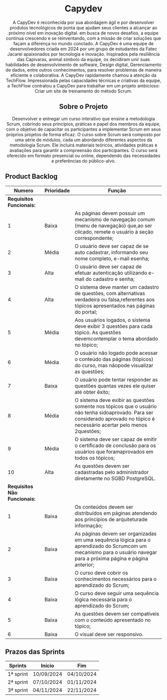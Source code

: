 <h1 align="center">Capydev</h1>

<p align="center">A CapyDev é reconhecida por sua abordagem ágil e por desenvolver produtos tecnológicos de ponta que ajudam seus clientes a alcançar ao próximo nível em inovação digital. em busca de novos desafios, a equipe continua crescendo e se reinventando, com a missão de criar soluções que façam a diferença no mundo conctado.
A CapyDev é uma equipe de desenvolvedores criada em 2024 por um grupo de estudantes da Fatec Jacareí apaixonados por tecnologia e inovação. Inspirados pela resiliência das Capivaras, animal símbolo da equipe, os decidiram unir suas habilidades de desenvolvimento de software, Design digital, Gerenciamento de dados, entre outros conhecimentos, para resolver problemas de maneira eficiente e colaborativa.
A CapyDev rapidamente chamou a atenção da TechFlow. Impressionada pelas capacidades técnicas e criativas da equipe, a TechFlow contratou a CapyDev para trabalhar em um projeto ambicioso: Criar um site de treinamento do método Scrum.</p>

<h2 align="center">Sobre o Projeto</h2>

<p align="center"> Desenvolver e entregar um curso interativo que ensine a metodologia Scrum, cobrindo seus princípios, práticas e papel dos membros da equipe, com o objetivo de capacitar os participantes a implementar Scrum em seus próprios projetos de forma eficaz.
O curso sobre Scrum será composto por uma série de módulos, cada um abordando diferentes aspectos da metodologia Scrum. Ele incluirá materiais teóricos, atividades práticas e avaliações para garantir a compreensão dos participantes. O curso será oferecido em formato presencial ou online, dependendo das necessidades e preferências do público-alvo.</p>

<h2>Product Backlog</h2>

| Numero | Prioridade | Função |
| ------ | ---------- | ------ |
|**Requisitos Funcionais:**|
| 1 | Baixa | As páginas devem possuir um mecanismo de navegação comum (menu de navegação) que,ao ser clicado, remete o usuário à seção correspondente; |
| 2 | Média | O usuário deve ser capaz de se auto cadastrar, informando seu nome completo, e-mail esenha; |
| 3 | Alta  | O usuário deve ser capaz de efetuar autenticação utilizando e-mail do cadastro e senha; |
| 4 | Alta  | O sistema deve manter um cadastro de questões, com alternativas verdadeira ou falsa,referentes aos tópicos apresentados nas páginas do portal; |
| 5 | Média | Aos usuários logados, o sistema deve exibir 3 questões para cada tópico. As questões devemcontemplar o tema abordado no tópico; |
| 6 | Média | O usuário não logado pode acessar o conteúdo das páginas (tópicos) do curso, mas nãopode visualizar as questões; |
| 7 | Baixa | O usuário pode tentar responder as questões quantas vezes ele quiser até obter êxito; |
| 8 | Média | O sistema deve exibir as questões somente nos tópicos que o usuário não tenha sidoaprovado. Para ser considerado aprovado no tópico é necessário acertar pelo menos 2questões; |
| 9 | Média | O sistema deve ser capaz de emitir o certificado de conclusão para os usuários que foramaprovados em todos os tópicos; |
| 10 | Alta  | As questões devem ser cadastradas pelo administrador diretamente no SGBD PostgreSQL. |
|**Requisitos Não Funcionais:**|
| 1 | Baixa | Os conteúdos devem ser distribuídos em páginas atendendo aos princípios de arquiteturade informação; |
| 2 | Baixa | As páginas devem ser organizadas em uma sequência lógica para o aprendizado do Scrumcom um mecanismo para o usuário navegar para a próxima página e página anterior; |
| 3 | Baixa | O curso deve cobrir os conhecimentos necessários para o aprendizado do Scrum; |
| 4 | Baixa | O curso deve seguir uma sequência lógica necessária para o aprendizado do Scrum; |
| 5 | Baixa | As questões devem ser compatíveis com o conteúdo apresentado no tópico; |
| 6 | Baixa | O visual deve ser responsivo. |

<h2>Prazos das Sprints</h2>

| Sprints | Início | Fim |
| ------- | ------ | --- |
| 1ª sprint | 10/09/2024 | 04/10/2024 |
| 2ª sprint | 07/10/2024 | 01/11/2024 |
| 3ª sprint | 04/11/2024 | 22/11/2024 |
